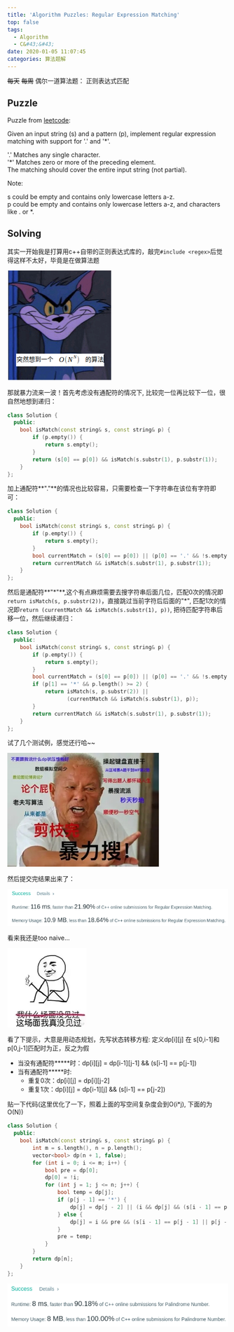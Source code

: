 ```yaml
---
title: 'Algorithm Puzzles: Regular Expression Matching'
top: false
tags:
  - Algorithm
  - C&#43;&#43;
date: 2020-01-05 11:07:45
categories: 算法题解
---
```

~~每天~~ ~~每周~~ 偶尔一道算法题： 正则表达式匹配
<!--more-->

## Puzzle
Puzzle from [leetcode](https://leetcode.com):

Given an input string (s) and a pattern (p), implement regular expression matching with support for '.' and '*'.

'.' Matches any single character.<br>
'*' Matches zero or more of the preceding element.<br>
The matching should cover the entire input string (not partial).

Note:

s could be empty and contains only lowercase letters a-z.<br>
p could be empty and contains only lowercase letters a-z, and characters like . or *.

## Solving
其实一开始我是打算用c++自带的正则表达式库的，敲完`#include <regex>`后觉得这样不太好，毕竟是在做算法题

![](Algorithm-Puzzles-Regular-Expression-Matching/Onn.png)

那就暴力流来一波！首先考虑没有通配符的情况下, 比较完一位再比较下一位，很自然地想到递归：
```cpp
class Solution {
  public:
    bool isMatch(const string& s, const string& p) {
        if (p.empty()) {
            return s.empty();
        }
        return (s[0] == p[0]) && isMatch(s.substr(1), p.substr(1));
    }
};
```

加上通配符**"."**的情况也比较容易，只需要检查一下字符串在该位有字符即可：
```cpp
class Solution {
  public:
    bool isMatch(const string& s, const string& p) {
        if (p.empty()) {
            return s.empty();
        }
        bool currentMatch = (s[0] == p[0]) || (p[0] == '.' && !s.empty());
        return currentMatch && isMatch(s.substr(1), p.substr(1));
    }
};
```

然后是通配符**"\*"**,这个有点麻烦需要去搜字符串后面几位，匹配0次的情况即`return isMatch(s, p.substr(2))`，直接跳过当前字符后后面的"*", 匹配1次的情况即`return (currentMatch && isMatch(s.substr(1), p))`, 把待匹配字符串后移一位，然后继续递归：
```cpp
class Solution {
  public:
    bool isMatch(const string& s, const string& p) {
        if (p.empty()) {
            return s.empty();
        }
        bool currentMatch = (s[0] == p[0]) || (p[0] == '.' && !s.empty());
        if (p[1] == '*' && p.length() >= 2) {
            return isMatch(s, p.substr(2)) ||
                   (currentMatch && isMatch(s.substr(1), p));
        }
        return currentMatch && isMatch(s.substr(1), p.substr(1));
    }
};
```
试了几个测试例，感觉还行哈~~

![](Algorithm-Puzzles-Regular-Expression-Matching/baoli.jpg)

然后提交完结果出来了：

![](Algorithm-Puzzles-Regular-Expression-Matching/s1.png)

看来我还是too naive...

![](Algorithm-Puzzles-Regular-Expression-Matching/meijianguo.jpeg)

看了下提示，大意是用动态规划，先写状态转移方程:
定义dp[i][j] 在 s[0,i-1]和p[0,j-1]匹配时为正，反之为假
- 当没有通配符**\***时：dp[i][j] = dp[i-1][j-1] && (s[i-1] == p[j-1])
- 当有通配符**\***时:
  - 重复0次：dp[i][j] = dp[i][j-2]
  - 重复1次：dp[i][j] = dp[i-1][j] && (s[i-1] == p[j-2])

贴一下代码(这里优化了一下，照着上面的写空间复杂度会到O(i*j), 下面的为O(N))

```cpp
class Solution {
  public:
    bool isMatch(const string& s, const string& p) {
        int m = s.length(), n = p.length();
        vector<bool> dp(n + 1, false);
        for (int i = 0; i <= m; i++) {
            bool pre = dp[0];
            dp[0] = !i;
            for (int j = 1; j <= n; j++) {
                bool temp = dp[j];
                if (p[j - 1] == '*') {
                    dp[j] = dp[j - 2] || (i && dp[j] && (s[i - 1] == p[j - 2] || p[j - 2] == '.'));
                } else {
                    dp[j] = i && pre && (s[i - 1] == p[j - 1] || p[j - 1] == '.');
                }
                pre = temp;
            }
        }
        return dp[n];
    }
};
```
![](Algorithm-Puzzles-Palindrome-Number/s2.png)
